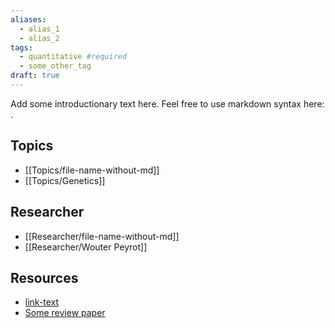 ```yaml
---
aliases:
  - alias_1
  - alias_2
tags:
  - quantitative #required
  - some_other_tag
draft: true
---
```


Add some introductionary text here. Feel free to use markdown syntax here: [](https://github.com/adam-p/markdown-here/wiki/Markdown-Cheatsheet).

## Topics

  - [[Topics/file-name-without-md]]
  - [[Topics/Genetics]]

## Researcher

  - [[Researcher/file-name-without-md]]
  - [[Researcher/Wouter Peyrot]]

## Resources

  - [link-text](link-url)
  - [Some review paper](https://pubmed.ncbi.nlm.nih.gov/29872216/)
